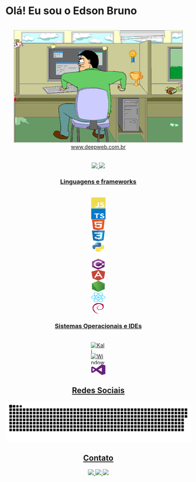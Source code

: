  <div>
    <h1>Olá! Eu sou o Edson Bruno</h1>
  </div>
  <br>
  <div style="flex: 1; text-align: center;">
    <img alt='dev' src='./dev.gif' style="max-width: 100%;">
    <br>
    <a href="http://edsonbruno.kesug.com/?i=1">www.deepweb.com.br</a>
  </div>
  <br>
  <br>
 <div align="center">
  <a href="https://github.com/sucloudflare">
  <img height="180em" src="https://github-readme-stats.vercel.app/api?username=sucloudflare&show_icons=true&theme=react&include_all_commits=true&count_private=true"/>
  <img height="180em" src="https://github-readme-stats.vercel.app/api/top-langs/?username=sucloudflare&layout=compact&langs_count=7&theme=react"/>
</div>

  <h3 align="center">Linguagens e frameworks</h3>

  <div style="display: flex; flex-direction: column; align-items: center"><br>
    <img align="center" alt="JavaScript" height="30" width="40" src="https://raw.githubusercontent.com/devicons/devicon/master/icons/javascript/javascript-plain.svg">
    <img align="center" alt="TypeScript" height="30" width="40" src="https://raw.githubusercontent.com/devicons/devicon/master/icons/typescript/typescript-plain.svg">
    <img align="center" alt="HTML" height="30" width="40" src="https://raw.githubusercontent.com/devicons/devicon/master/icons/html5/html5-original.svg">
    <img align="center" alt="CSS" height="30" width="40" src="https://raw.githubusercontent.com/devicons/devicon/master/icons/css3/css3-original.svg">
    <img align="center" alt="Python" height="30" width="40" src="https://raw.githubusercontent.com/devicons/devicon/master/icons/python/python-original.svg">
    <br>
    <img align="center" alt="C#" height="30" width="40" src="https://raw.githubusercontent.com/devicons/devicon/master/icons/csharp/csharp-original.svg">
    <img align="center" alt="Angular" height="30" width="40" src="https://raw.githubusercontent.com/devicons/devicon/master/icons/angularjs/angularjs-plain.svg">
    <img align="center" alt="Node.js" height="30" width="40" src="https://raw.githubusercontent.com/devicons/devicon/master/icons/nodejs/nodejs-original.svg">
    <img align="center" alt="React" height="30" width="40" src="https://raw.githubusercontent.com/devicons/devicon/master/icons/react/react-original.svg">
    <img align="center" alt="Debian" height="30" width="40" src="https://raw.githubusercontent.com/devicons/devicon/master/icons/debian/debian-original.svg">
  </div>

  <h3 align="center">Sistemas Operacionais e IDEs</h3>

  <div style="display: flex; flex-direction: column; align-items: center"><br>
    <img align="center" alt="Kali Linux" height="30" width="40" src="https://raw.githubusercontent.com/devicons/devicon/master/icons/kali/kali-original.svg">
    <img align="center" alt="Windows" height="30" width="40" src="https://raw.githubusercontent.com/devicons/devicon/master/icons/windows/windows-original.svg">
    <img align="center" alt="VSCode" height="30" width="40" src="https://raw.githubusercontent.com/devicons/devicon/master/icons/visualstudio/visualstudio-plain.svg">
  </div>

  <h2 align="center">Redes Sociais</h2>

  <div align="center">
    <picture>
      <source media="(prefers-color-scheme: dark)"
        srcset="https://raw.githubusercontent.com/GabrielFelipeS/GabrielFelipeS/output/github-contribution-grid-snake-dark.svg">
      <source media="(prefers-color-scheme: light)"
        srcset="https://raw.githubusercontent.com/sucloudflare/sucloudflare/output/github-contribution-grid-snake.svg">
      <img alt="github contribution grid snake animation"
        src="https://raw.githubusercontent.com/sucloudflare/sucloudflare/output/github-contribution-grid-snake.svg">
    </picture>
  </div>

  <div align="center">
    <h2>Contato</h2>
    <a href="https://instagram.com/rat_cloud6" target="_blank">
      <img
        src="https://img.shields.io/badge/-Instagram-%23E4405F?style=for-the-badge&logo=instagram&logoColor=white"
        target="_blank">
    </a>
    <a href="mailto:cloudflare.ddos21@gmail.com">
      <img src="https://img.shields.io/badge/-Gmail-%23333?style=for-the-badge&logo=gmail&logoColor=white" target="_blank">
    </a>
    <a href="https://www.linkedin.com/in/edson-bruno-dev" target="_blank">
      <img src="https://img.shields.io/badge/-LinkedIn-%230077B5?style=for-the-badge&logo=linkedin&logoColor=white"
        target="_blank">
    </a>
  </div>
